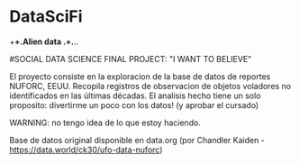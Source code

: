# DataSciFi
+**+.Alien data .+.**..

#SOCIAL DATA SCIENCE FINAL PROJECT: "I WANT TO BELIEVE"

El proyecto consiste en la exploracion de la base de datos de reportes NUFORC, EEUU. 
Recopila registros de observacion de objetos voladores no identificados en las últimas décadas.
El analisis hecho tiene un solo proposito: divertirme un poco con los datos! (y aprobar el cursado)

WARNING: no tengo idea de lo que estoy haciendo.

Base de datos original disponible en data.org (por Chandler Kaiden - https://data.world/ck30/ufo-data-nuforc)

